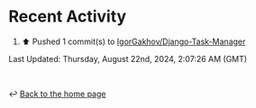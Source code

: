 # Recent Activity

<!--RECENT_ACTIVITY:start-->
1. ⬆️ Pushed 1 commit(s) to [IgorGakhov/Django-Task-Manager](https://github.com/IgorGakhov/Django-Task-Manager)<br>
<!--RECENT_ACTIVITY:end-->

<!--RECENT_ACTIVITY:last_update-->
Last Updated: Thursday, August 22nd, 2024, 2:07:26 AM (GMT)
<!--RECENT_ACTIVITY:last_update_end-->

<br>

↩️ [Back to the home page](/README.md)
